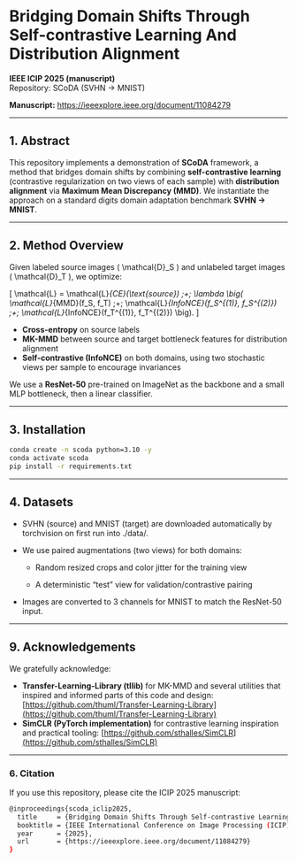 # Bridging Domain Shifts Through Self-contrastive Learning And Distribution Alignment  
**IEEE ICIP 2025 (manuscript)**  
Repository: SCoDA (SVHN → MNIST)

**Manuscript:** https://ieeexplore.ieee.org/document/11084279

---

## 1. Abstract

This repository implements a demonstration of **SCoDA** framework, a method that bridges domain shifts by combining **self-contrastive learning** (contrastive regularization on two views of each sample) with **distribution alignment** via **Maximum Mean Discrepancy (MMD)**. We instantiate the approach on a standard digits domain adaptation benchmark **SVHN → MNIST**.

---

## 2. Method Overview

Given labeled source images \( \mathcal{D}_S \) and unlabeled target images \( \mathcal{D}_T \), we optimize:

\[
\mathcal{L} = \mathcal{L}_{CE}(\text{source}) \;+\; \lambda \big( \mathcal{L}_{MMD}(f_S, f_T) \;+\; \mathcal{L}_{InfoNCE}(f_S^{(1)}, f_S^{(2)}) \;+\; \mathcal{L}_{InfoNCE}(f_T^{(1)}, f_T^{(2)}) \big).
\]

- **Cross-entropy** on source labels  
- **MK-MMD** between source and target bottleneck features for distribution alignment  
- **Self-contrastive (InfoNCE)** on both domains, using two stochastic views per sample to encourage invariances  

We use a **ResNet-50** pre-trained on ImageNet as the backbone and a small MLP bottleneck, then a linear classifier.

---

## 3. Installation

```bash
conda create -n scoda python=3.10 -y
conda activate scoda
pip install -r requirements.txt
```

---

## 4. Datasets

- SVHN (source) and MNIST (target) are downloaded automatically by torchvision on first run into ./data/.

- We use paired augmentations (two views) for both domains:

    - Random resized crops and color jitter for the training view

    - A deterministic “test” view for validation/contrastive pairing

- Images are converted to 3 channels for MNIST to match the ResNet-50 input.

---

## 9. Acknowledgements

We gratefully acknowledge:

* **Transfer-Learning-Library (tllib)** for MK-MMD and several utilities that inspired and informed parts of this code and design: [https://github.com/thuml/Transfer-Learning-Library](https://github.com/thuml/Transfer-Learning-Library)
* **SimCLR (PyTorch implementation)** for contrastive learning inspiration and practical tooling: [https://github.com/sthalles/SimCLR](https://github.com/sthalles/SimCLR)

---

### 6. Citation

If you use this repository, please cite the ICIP 2025 manuscript:

```bash
@inproceedings{scoda_iclip2025,
  title     = {Bridging Domain Shifts Through Self-contrastive Learning and Distribution Alignment},
  booktitle = {IEEE International Conference on Image Processing (ICIP)},
  year      = {2025},
  url       = {https://ieeexplore.ieee.org/document/11084279}
}

```
